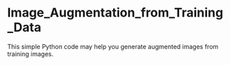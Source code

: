 # Image_Augmentation_from_Training_Data
This simple Python code may help you generate augmented images from training images.
